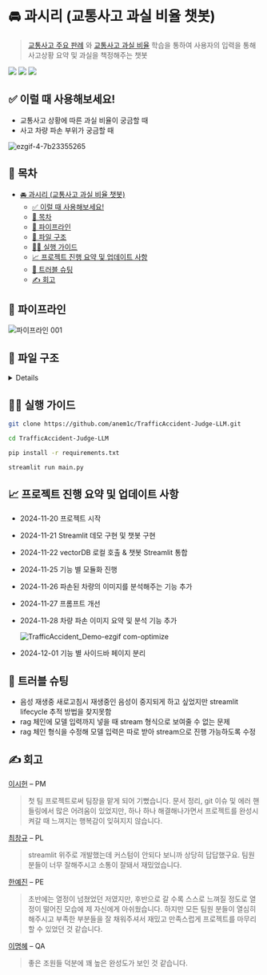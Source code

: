 # 🚘 과시리 (교통사고 과실 비율 챗봇)

> [교통사고 주요 판례](https://xn--vb0b6f546cmsg6pn.com/sub/preced/preced01.asp) 와 [교통사고 과실 비율](https://accident.knia.or.kr/example1#0) 학습을 통하여 사용자의 입력을 통해 사고상황 요약 및 과실을 책정해주는 챗봇

<div align="left">
    <img src="https://img.shields.io/badge/OpenAI-412991?style=flat&logo=OpenAI&logoColor=white"/>
    <img src="https://img.shields.io/badge/Streamlit-FF4B4B?style=flat&logo=Streamlit&logoColor=white">
    <img src="https://img.shields.io/badge/Python-3776AB?style=flat&logo=Python&logoColor=white">
</div>

## ✅ 이럴 때 사용해보세요!
  * 교통사고 상황에 따른 과실 비율이 궁금할 때
  * 사고 차량 파손 부위가 궁금할 때


![ezgif-4-7b23355265](https://github.com/user-attachments/assets/76244717-c0d3-417c-ab2c-47fff863fb79)

## 📖 목차

- [🚘 과시리 (교통사고 과실 비율 챗봇)](#-과시리-교통사고-과실-비율-챗봇)
  - [✅ 이럴 때 사용해보세요!](#-이럴-때-사용해보세요)
  - [📖 목차](#-목차)
  - [🚰 파이프라인](#-파이프라인)
  - [💾 파일 구조](#-파일-구조)
  - [🏃‍♂️ 실행 가이드](#️-실행-가이드)
  - [📈 프로젝트 진행 요약 및 업데이트 사항](#-프로젝트-진행-요약-및-업데이트-사항)
  - [🥅 트러블 슈팅](#-트러블-슈팅)
  - [✍️ 회고](#️-회고)

## 🚰 파이프라인 

![파이프라인 001](https://github.com/user-attachments/assets/adc4e9d4-dde1-4d7b-b9d6-3763c1e65acf)

## 💾 파일 구조
<details>
<div markdown="1">

```
📦TrafficAccident-Judge-LLM
 ┣ 📂.git
 ┃ ┣ 📂logs
 ┃ ┃ ┣ 📂refs
 ┃ ┃ ┃ ┣ 📂heads
 ┃ ┃ ┃ ┃ ┣ 📜develop
 ┃ ┃ ┃ ┃ ┗ 📜main
 ┃ ┃ ┃ ┣ 📂remotes
 ┃ ┃ ┃ ┃ ┗ 📂origin
 ┃ ┃ ┃ ┃ ┃ ┣ 📂name
 ┃ ┃ ┃ ┃ ┃ ┃ ┣ 📜최창규
 ┃ ┃ ┃ ┃ ┃ ┃ ┗ 📜한예진
 ┃ ┃ ┃ ┃ ┃ ┣ 📜HEAD
 ┃ ┃ ┃ ┃ ┃ ┣ 📜develop
 ┃ ┃ ┃ ┃ ┃ ┗ 📜main
 ┃ ┃ ┃ ┗ 📜stash
 ┃ ┃ ┗ 📜HEAD
 ┃ ┣ 📂refs
 ┃ ┃ ┣ 📂heads
 ┃ ┃ ┃ ┣ 📜develop
 ┃ ┃ ┃ ┗ 📜main
 ┃ ┃ ┣ 📂remotes
 ┃ ┃ ┃ ┗ 📂origin
 ┃ ┃ ┃ ┃ ┣ 📂name
 ┃ ┃ ┃ ┃ ┃ ┣ 📜최창규
 ┃ ┃ ┃ ┃ ┃ ┗ 📜한예진
 ┃ ┃ ┃ ┃ ┣ 📜HEAD
 ┃ ┃ ┃ ┃ ┣ 📜develop
 ┃ ┃ ┃ ┃ ┗ 📜main
 ┃ ┃ ┣ 📂tags
 ┃ ┃ ┗ 📜stash
 ┃ ┣ 📜COMMIT_EDITMSG
 ┃ ┣ 📜FETCH_HEAD
 ┃ ┣ 📜HEAD
 ┃ ┣ 📜ORIG_HEAD
 ┃ ┣ 📜config
 ┃ ┣ 📜description
 ┃ ┣ 📜index
 ┃ ┗ 📜packed-refs
 ┣ 📂.streamlit
 ┃ ┗ 📜config.toml
 ┣ 📂History
 ┣ 📂Modules
 ┃ ┣ 📜ContextToPrompt.py
 ┃ ┣ 📜ImageDetect.py
 ┃ ┣ 📜ModuleImport.py
 ┃ ┣ 📜RetrieverWrapper.py
 ┃ ┣ 📜Speech.py
 ┃ ┣ 📜VectorStore.py
 ┃ ┗ 📜prompt.py
 ┣ 📂Resources
 ┃ ┣ 📂pdf_files
 ┃ ┣ 📂vector_store_law
 ┃ ┃ ┣ 📜index.faiss
 ┃ ┃ ┗ 📜index.pkl
 ┃ ┣ 📂vector_store_rate
 ┃ ┃ ┣ 📜index.faiss
 ┃ ┃ ┗ 📜index.pkl
 ┃ ┣ 📂vector_store_situation
 ┃ ┃ ┣ 📜index.faiss
 ┃ ┃ ┗ 📜index.pkl
 ┃ ┣ 📜231107_과실비율인정기준_온라인용.pdf
 ┃ ┣ 📜accident_data_all_pages.json
 ┃ ┣ 📜best.onnx
 ┃ ┣ 📜crawling_1.ipynb
 ┃ ┣ 📜crawling_2.ipynb
 ┃ ┗ 📜vector-store.ipynb
 ┣ 📂__pycache__
 ┃ ┗ 📜image_demo.cpython-311.pyc
 ┣ 📂pages
 ┃ ┣ 📂__pycache__
 ┃ ┃ ┣ 📜chatbot_main.cpython-311.pyc
 ┃ ┃ ┗ 📜image_main.cpython-311.pyc
 ┃ ┣ 📜chatbot_main.py
 ┃ ┗ 📜image_main.py
 ┣ 📂vector_store_rate
 ┃ ┣ 📜index.faiss
 ┃ ┗ 📜index.pkl
 ┣ 📜.DS_Store
 ┣ 📜.env
 ┣ 📜.gitignore
 ┣ 📜README.md
 ┣ 📜image_demo.py
 ┣ 📜main.py
 ┗ 📜requirements.txt
 ```
</div>
</details>



## 🏃‍♂️ 실행 가이드
```sh
git clone https://github.com/anem1c/TrafficAccident-Judge-LLM.git

cd TrafficAccident-Judge-LLM

pip install -r requirements.txt
```

```sh
streamlit run main.py
```

## 📈 프로젝트 진행 요약 및 업데이트 사항
* 2024-11-20 프로젝트 시작
* 2024-11-21 Streamlit 데모 구현 및 챗봇 구현
* 2024-11-22 vectorDB 로컬 호출 & 챗봇 Streamlit 통합
* 2024-11-25 기능 별 모듈화 진행
* 2024-11-26 파손된 차량의 이미지를 분석해주는 기능 추가
* 2024-11-27 프롬프트 개선
* 2024-11-28 차량 파손 이미지 요약 및 분석 기능 추가
    
    ![TrafficAccident_Demo-ezgif com-optimize](https://github.com/user-attachments/assets/1afac55a-580a-4d42-b8b2-9ca599dd8d97)

* 2024-12-01 기능 별 사이드바 페이지 분리



## 🥅 트러블 슈팅

* 음성 재생중 새로고침시 재생중인 음성이 중지되게 하고 싶었지만 streamlit lifecycle 추적 방법을 찾지못함
* rag 체인에 모델 입력까지 넣을 때 stream 형식으로 보여줄 수 없는 문제
* rag 체인 형식을 수정해 모델 입력은 따로 받아 stream으로 진행 가능하도록 수정 


## ✍️ 회고

[이시헌](https://github.com/anem1c) – PM
> 첫 팀 프로젝트로써 팀장을 맡게 되어 기뻤습니다. 문서 정리, git 이슈 및 에러 핸들링에서 많은 어려움이 있었지만, 하나 하나 해결해나가면서 프로젝트를 완성시켜갈 때 느껴지는 행복감이 잊혀지지 않습니다.

[최창규](https://github.com/choichangkyu) – PL
> streamlit 위주로 개발했는데 커스텀이 안되다 보니까 상당히 답답했구요. 팀원분들이 너무 잘해주시고 소통이 잘돼서 재밌었습니다.

[한예진](https://github.com/yejingksdpwls) – PE
> 초반에는 열정이 넘쳤었던 저였지만, 후반으로 갈 수록 스스로 느껴질 정도로 열정이 떨어진 모습에 제 자신에게 아쉬웠습니다. 하지만 모든 팀원 분들이 열심히 해주시고 부족한 부분들을 잘 채워주셔서 재밌고 만족스럽게 프로젝트를 마무리 할 수 있었던 것 같습니다.

[이명혜](https://github.com/LeeMyunghye) – QA
> 좋은 조원들 덕분에 꽤 높은 완성도가 보인 것 같습니다.

